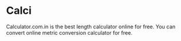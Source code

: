 # Calci
Calculator.com.in is the best length calculator online for free. You can convert online metric conversion calculator for free.
